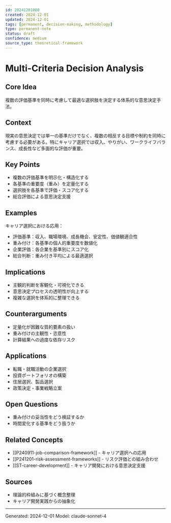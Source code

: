 ```yaml
---
id: 20241201000
created: 2024-12-01
updated: 2024-12-01
tags: [permanent, decision-making, methodology]
type: permanent-note
status: draft
confidence: medium
source_type: theoretical-framework
---
```


# Multi-Criteria Decision Analysis

## Core Idea
複数の評価基準を同時に考慮して最適な選択肢を決定する体系的な意思決定手法。

## Context
現実の意思決定では単一の基準だけでなく、複数の相反する目標や制約を同時に考慮する必要がある。特にキャリア選択では収入、やりがい、ワークライフバランス、成長性など多面的な評価が重要。

## Key Points
- 複数の評価基準を明示化・構造化する
- 各基準の重要度（重み）を定量化する
- 選択肢を各基準で評価・スコア化する
- 総合評価による意思決定支援

## Examples
キャリア選択における応用：
- 評価基準：収入、職場環境、成長機会、安定性、価値観適合性
- 重み付け：各基準の個人的重要度を数値化
- 企業評価：各企業を基準別にスコア化
- 総合判断：重み付き平均による最適選択

## Implications
- 主観的判断を客観化・可視化できる
- 意思決定プロセスの透明性が向上する
- 複雑な選択を体系的に整理できる

## Counterarguments
- 定量化が困難な質的要素の扱い
- 重み付けの主観性・恣意性
- 計算結果への過度な依存リスク

## Applications
- 転職・就職活動の企業選択
- 投資ポートフォリオの構築
- 住居選択、製品選択
- 政策決定・事業戦略立案

## Open Questions
- 重み付けの妥当性をどう検証するか
- 時間変化する基準をどう扱うか

## Related Concepts
- [[P240911-job-comparison-framework]] - キャリア選択への応用
- [[P241201-risk-assessment-frameworks]] - リスク評価との組み合わせ
- [[ST-career-development]] - キャリア開発における意思決定支援

## Sources
- 理論的枠組みに基づく概念整理
- キャリア開発実践からの抽象化

---
Generated: 2024-12-01
Model: claude-sonnet-4